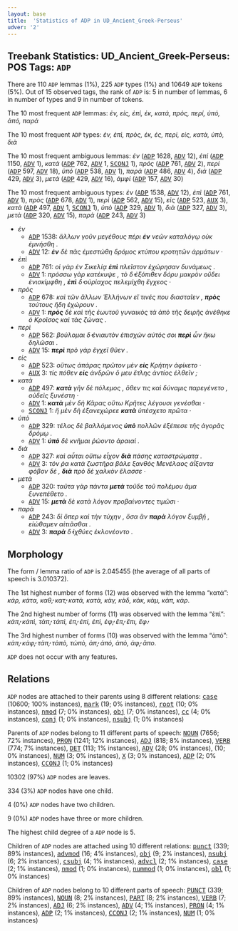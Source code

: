 ```yaml
---
layout: base
title:  'Statistics of ADP in UD_Ancient_Greek-Perseus'
udver: '2'
---
```


## Treebank Statistics: UD_Ancient_Greek-Perseus: POS Tags: `ADP`

There are 110 `ADP` lemmas (1%), 225 `ADP` types (1%) and 10649 `ADP` tokens (5%).
Out of 15 observed tags, the rank of `ADP` is: 5 in number of lemmas, 6 in number of types and 9 in number of tokens.

The 10 most frequent `ADP` lemmas: <em>ἐν, εἰς, ἐπί, ἐκ, κατά, πρός, περί, ὑπό, ἀπό, παρά</em>

The 10 most frequent `ADP` types:  <em>ἐν, ἐπὶ, πρὸς, ἐκ, ἐς, περὶ, εἰς, κατὰ, ὑπὸ, διὰ</em>

The 10 most frequent ambiguous lemmas: <em>ἐν</em> (<tt><a href="grc_perseus-pos-ADP.html">ADP</a></tt> 1628, <tt><a href="grc_perseus-pos-ADV.html">ADV</a></tt> 12), <em>ἐπί</em> (<tt><a href="grc_perseus-pos-ADP.html">ADP</a></tt> 1150, <tt><a href="grc_perseus-pos-ADV.html">ADV</a></tt> 1), <em>κατά</em> (<tt><a href="grc_perseus-pos-ADP.html">ADP</a></tt> 762, <tt><a href="grc_perseus-pos-ADV.html">ADV</a></tt> 1, <tt><a href="grc_perseus-pos-SCONJ.html">SCONJ</a></tt> 1), <em>πρός</em> (<tt><a href="grc_perseus-pos-ADP.html">ADP</a></tt> 761, <tt><a href="grc_perseus-pos-ADV.html">ADV</a></tt> 2), <em>περί</em> (<tt><a href="grc_perseus-pos-ADP.html">ADP</a></tt> 597, <tt><a href="grc_perseus-pos-ADV.html">ADV</a></tt> 18), <em>ὑπό</em> (<tt><a href="grc_perseus-pos-ADP.html">ADP</a></tt> 538, <tt><a href="grc_perseus-pos-ADV.html">ADV</a></tt> 1), <em>παρά</em> (<tt><a href="grc_perseus-pos-ADP.html">ADP</a></tt> 486, <tt><a href="grc_perseus-pos-ADV.html">ADV</a></tt> 4), <em>διά</em> (<tt><a href="grc_perseus-pos-ADP.html">ADP</a></tt> 429, <tt><a href="grc_perseus-pos-ADV.html">ADV</a></tt> 3), <em>μετά</em> (<tt><a href="grc_perseus-pos-ADP.html">ADP</a></tt> 429, <tt><a href="grc_perseus-pos-ADV.html">ADV</a></tt> 16), <em>ἀμφί</em> (<tt><a href="grc_perseus-pos-ADP.html">ADP</a></tt> 157, <tt><a href="grc_perseus-pos-ADV.html">ADV</a></tt> 30)

The 10 most frequent ambiguous types:  <em>ἐν</em> (<tt><a href="grc_perseus-pos-ADP.html">ADP</a></tt> 1538, <tt><a href="grc_perseus-pos-ADV.html">ADV</a></tt> 12), <em>ἐπὶ</em> (<tt><a href="grc_perseus-pos-ADP.html">ADP</a></tt> 761, <tt><a href="grc_perseus-pos-ADV.html">ADV</a></tt> 1), <em>πρὸς</em> (<tt><a href="grc_perseus-pos-ADP.html">ADP</a></tt> 678, <tt><a href="grc_perseus-pos-ADV.html">ADV</a></tt> 1), <em>περὶ</em> (<tt><a href="grc_perseus-pos-ADP.html">ADP</a></tt> 562, <tt><a href="grc_perseus-pos-ADV.html">ADV</a></tt> 15), <em>εἰς</em> (<tt><a href="grc_perseus-pos-ADP.html">ADP</a></tt> 523, <tt><a href="grc_perseus-pos-AUX.html">AUX</a></tt> 3), <em>κατὰ</em> (<tt><a href="grc_perseus-pos-ADP.html">ADP</a></tt> 497, <tt><a href="grc_perseus-pos-ADV.html">ADV</a></tt> 1, <tt><a href="grc_perseus-pos-SCONJ.html">SCONJ</a></tt> 1), <em>ὑπὸ</em> (<tt><a href="grc_perseus-pos-ADP.html">ADP</a></tt> 329, <tt><a href="grc_perseus-pos-ADV.html">ADV</a></tt> 1), <em>διὰ</em> (<tt><a href="grc_perseus-pos-ADP.html">ADP</a></tt> 327, <tt><a href="grc_perseus-pos-ADV.html">ADV</a></tt> 3), <em>μετὰ</em> (<tt><a href="grc_perseus-pos-ADP.html">ADP</a></tt> 320, <tt><a href="grc_perseus-pos-ADV.html">ADV</a></tt> 15), <em>παρὰ</em> (<tt><a href="grc_perseus-pos-ADP.html">ADP</a></tt> 243, <tt><a href="grc_perseus-pos-ADV.html">ADV</a></tt> 3)


* <em>ἐν</em>
  * <tt><a href="grc_perseus-pos-ADP.html">ADP</a></tt> 1538: <em>ἄλλων γοῦν μεγέθους πέρι <b>ἐν</b> νεῶν καταλόγῳ οὐκ ἐμνήσθη .</em>
  * <tt><a href="grc_perseus-pos-ADV.html">ADV</a></tt> 12: <em><b>ἐν</b> δὲ πᾶς ἐμεστώθη δρόμος κτύπου κροτητῶν ἁρμάτων ·</em>
* <em>ἐπὶ</em>
  * <tt><a href="grc_perseus-pos-ADP.html">ADP</a></tt> 761: <em>οἱ γὰρ ἐν Σικελίᾳ <b>ἐπὶ</b> πλεῖστον ἐχώρησαν δυνάμεως .</em>
  * <tt><a href="grc_perseus-pos-ADV.html">ADV</a></tt> 1: <em>πρόσσω γὰρ κατέκυψε , τὸ δ̓ ἐξόπιθεν δόρυ μακρὸν οὔδει ἐνισκίμφθη , <b>ἐπὶ</b> δ̓ οὐρίαχος πελεμίχθη ἔγχεος ·</em>
* <em>πρὸς</em>
  * <tt><a href="grc_perseus-pos-ADP.html">ADP</a></tt> 678: <em>καὶ τῶν ἄλλων Ἑλλήνων εἴ τινές που διασταῖεν , <b>πρὸς</b> τούτους ἤδη ἐχώρουν .</em>
  * <tt><a href="grc_perseus-pos-ADV.html">ADV</a></tt> 1: <em><b>πρὸς</b> δὲ καὶ τῆς ἑωυτοῦ γυναικὸς τὰ ἀπὸ τῆς δειρῆς ἀνέθηκε ὁ Κροῖσος καὶ τὰς ζώνας .</em>
* <em>περὶ</em>
  * <tt><a href="grc_perseus-pos-ADP.html">ADP</a></tt> 562: <em>βούλομαι δ̓ ἐνιαυτὸν ἐπισχὼν αὐτός σοι <b>περὶ</b> ὧν ἥκω δηλῶσαι .</em>
  * <tt><a href="grc_perseus-pos-ADV.html">ADV</a></tt> 15: <em><b>περὶ</b> πρὸ γὰρ ἔγχεϊ θῦεν .</em>
* <em>εἰς</em>
  * <tt><a href="grc_perseus-pos-ADP.html">ADP</a></tt> 523: <em>οὕτως ἀπάρας πρῶτον μὲν <b>εἰς</b> Κρήτην ἀφίκετο ·</em>
  * <tt><a href="grc_perseus-pos-AUX.html">AUX</a></tt> 3: <em>τίς πόθεν <b>εἰς</b> ἀνδρῶν ὅ μευ ἔτλης ἀντίος ἐλθεῖν ;</em>
* <em>κατὰ</em>
  * <tt><a href="grc_perseus-pos-ADP.html">ADP</a></tt> 497: <em><b>κατὰ</b> γῆν δὲ πόλεμος , ὅθεν τις καὶ δύναμις παρεγένετο , οὐδεὶς ξυνέστη ·</em>
  * <tt><a href="grc_perseus-pos-ADV.html">ADV</a></tt> 1: <em><b>κατὰ</b> μὲν δὴ Κᾶρας οὕτω Κρῆτες λέγουσι γενέσθαι ·</em>
  * <tt><a href="grc_perseus-pos-SCONJ.html">SCONJ</a></tt> 1: <em>ἣ μὲν δὴ ἐξανεχώρεε <b>κατὰ</b> ὑπέσχετο πρῶτα ·</em>
* <em>ὑπὸ</em>
  * <tt><a href="grc_perseus-pos-ADP.html">ADP</a></tt> 329: <em>τέλος δὲ βαλλόμενος <b>ὑπὸ</b> πολλῶν ἐξέπεσε τῆς ἀγορᾶς δρόμῳ .</em>
  * <tt><a href="grc_perseus-pos-ADV.html">ADV</a></tt> 1: <em><b>ὑπὸ</b> δὲ κνῆμαι ῥώοντο ἀραιαί .</em>
* <em>διὰ</em>
  * <tt><a href="grc_perseus-pos-ADP.html">ADP</a></tt> 327: <em>καὶ αὗται οὔπω εἶχον <b>διὰ</b> πάσης καταστρώματα .</em>
  * <tt><a href="grc_perseus-pos-ADV.html">ADV</a></tt> 3: <em>τόν ῥα κατὰ ζωστῆρα βάλε ξανθὸς Μενέλαος ἀΐξαντα φόβον δέ , <b>διὰ</b> πρὸ δὲ χαλκὸν ἔλασσε ·</em>
* <em>μετὰ</em>
  * <tt><a href="grc_perseus-pos-ADP.html">ADP</a></tt> 320: <em>ταῦτα γὰρ πάντα <b>μετὰ</b> τοῦδε τοῦ πολέμου ἅμα ξυνεπέθετο .</em>
  * <tt><a href="grc_perseus-pos-ADV.html">ADV</a></tt> 15: <em><b>μετὰ</b> δὲ κατὰ λόγον προβαίνοντες τιμῶσι ·</em>
* <em>παρὰ</em>
  * <tt><a href="grc_perseus-pos-ADP.html">ADP</a></tt> 243: <em>δἰ ὅπερ καὶ τὴν τύχην , ὅσα ἂν <b>παρὰ</b> λόγον ξυμβῇ , εἰώθαμεν αἰτιᾶσθαι .</em>
  * <tt><a href="grc_perseus-pos-ADV.html">ADV</a></tt> 3: <em><b>παρὰ</b> δ̓ ἰχθύες ἐκλονέοντο .</em>

## Morphology

The form / lemma ratio of `ADP` is 2.045455 (the average of all parts of speech is 3.010372).

The 1st highest number of forms (12) was observed with the lemma “κατά”: <em>κάρ, κάτα, καθ̓, κατ̓, κατά, κατὰ, κὰγ, κὰδ, κὰκ, κὰμ, κὰπ, κὰρ</em>.

The 2nd highest number of forms (11) was observed with the lemma “ἐπί”: <em>κἀπ̓, κἀπὶ, τἀπ̓, τἀπὶ, ἐπ̓, ἐπί, ἐπὶ, ἐφ̓, ἔπ̓, ἔπι, ἔφ̓</em>.

The 3rd highest number of forms (10) was observed with the lemma “ἀπό”: <em>κἀπ̓, κἀφ̓, τἀπ̓, τἀπὸ, τὠπὸ, ἀπ̓, ἀπό, ἀπὸ, ἀφ̓, ἄπο</em>.

`ADP` does not occur with any features.


## Relations

`ADP` nodes are attached to their parents using 8 different relations: <tt><a href="grc_perseus-dep-case.html">case</a></tt> (10600; 100% instances), <tt><a href="grc_perseus-dep-mark.html">mark</a></tt> (19; 0% instances), <tt><a href="grc_perseus-dep-root.html">root</a></tt> (10; 0% instances), <tt><a href="grc_perseus-dep-nmod.html">nmod</a></tt> (7; 0% instances), <tt><a href="grc_perseus-dep-obj.html">obj</a></tt> (7; 0% instances), <tt><a href="grc_perseus-dep-cc.html">cc</a></tt> (4; 0% instances), <tt><a href="grc_perseus-dep-conj.html">conj</a></tt> (1; 0% instances), <tt><a href="grc_perseus-dep-nsubj.html">nsubj</a></tt> (1; 0% instances)

Parents of `ADP` nodes belong to 11 different parts of speech: <tt><a href="grc_perseus-pos-NOUN.html">NOUN</a></tt> (7656; 72% instances), <tt><a href="grc_perseus-pos-PRON.html">PRON</a></tt> (1241; 12% instances), <tt><a href="grc_perseus-pos-ADJ.html">ADJ</a></tt> (818; 8% instances), <tt><a href="grc_perseus-pos-VERB.html">VERB</a></tt> (774; 7% instances), <tt><a href="grc_perseus-pos-DET.html">DET</a></tt> (113; 1% instances), <tt><a href="grc_perseus-pos-ADV.html">ADV</a></tt> (28; 0% instances),  (10; 0% instances), <tt><a href="grc_perseus-pos-NUM.html">NUM</a></tt> (3; 0% instances), <tt><a href="grc_perseus-pos-X.html">X</a></tt> (3; 0% instances), <tt><a href="grc_perseus-pos-ADP.html">ADP</a></tt> (2; 0% instances), <tt><a href="grc_perseus-pos-CCONJ.html">CCONJ</a></tt> (1; 0% instances)

10302 (97%) `ADP` nodes are leaves.

334 (3%) `ADP` nodes have one child.

4 (0%) `ADP` nodes have two children.

9 (0%) `ADP` nodes have three or more children.

The highest child degree of a `ADP` node is 5.

Children of `ADP` nodes are attached using 10 different relations: <tt><a href="grc_perseus-dep-punct.html">punct</a></tt> (339; 89% instances), <tt><a href="grc_perseus-dep-advmod.html">advmod</a></tt> (16; 4% instances), <tt><a href="grc_perseus-dep-obj.html">obj</a></tt> (9; 2% instances), <tt><a href="grc_perseus-dep-nsubj.html">nsubj</a></tt> (6; 2% instances), <tt><a href="grc_perseus-dep-csubj.html">csubj</a></tt> (4; 1% instances), <tt><a href="grc_perseus-dep-advcl.html">advcl</a></tt> (2; 1% instances), <tt><a href="grc_perseus-dep-case.html">case</a></tt> (2; 1% instances), <tt><a href="grc_perseus-dep-nmod.html">nmod</a></tt> (1; 0% instances), <tt><a href="grc_perseus-dep-nummod.html">nummod</a></tt> (1; 0% instances), <tt><a href="grc_perseus-dep-obl.html">obl</a></tt> (1; 0% instances)

Children of `ADP` nodes belong to 10 different parts of speech: <tt><a href="grc_perseus-pos-PUNCT.html">PUNCT</a></tt> (339; 89% instances), <tt><a href="grc_perseus-pos-NOUN.html">NOUN</a></tt> (8; 2% instances), <tt><a href="grc_perseus-pos-PART.html">PART</a></tt> (8; 2% instances), <tt><a href="grc_perseus-pos-VERB.html">VERB</a></tt> (7; 2% instances), <tt><a href="grc_perseus-pos-ADJ.html">ADJ</a></tt> (6; 2% instances), <tt><a href="grc_perseus-pos-ADV.html">ADV</a></tt> (4; 1% instances), <tt><a href="grc_perseus-pos-PRON.html">PRON</a></tt> (4; 1% instances), <tt><a href="grc_perseus-pos-ADP.html">ADP</a></tt> (2; 1% instances), <tt><a href="grc_perseus-pos-CCONJ.html">CCONJ</a></tt> (2; 1% instances), <tt><a href="grc_perseus-pos-NUM.html">NUM</a></tt> (1; 0% instances)

